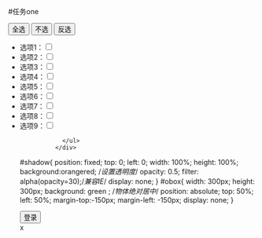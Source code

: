 #任务one 
  <div id="box1">
                <button>全选</button>
                <button>不选</button>
                <button>反选</button>
              </div>
              <div id="box2">
                <ul>
                  <li>选项1：<input type="checkbox"></li>
                  <li>选项2：<input type="checkbox"></li>
                  <li>选项3：<input type="checkbox"></li>
                  <li>选项4：<input type="checkbox"></li>
                  <li>选项5：<input type="checkbox"></li>
                  <li>选项6：<input type="checkbox"></li>
                  <li>选项7：<input type="checkbox"></li>
                  <li>选项8：<input type="checkbox"></li>
                  <li>选项9：<input type="checkbox"></li>
           
                </ul>
              </div>
</body>
<script>
        window.onload = function(){
          // 获取所有的按钮
          var btns = document.getElementsByTagName("button");
          // 获取所有的选项input
          var inputs = document.getElementsByTagName("input");
   
          // 全选或者不选的时候 调用此函数
          function fun(flag){
            for (var i=0; i<inputs.length;i++) {
              inputs[i].checked = flag;
            }
          }
   
          //获取第一个按钮 “全选”
          btns[0].onclick = function(){
            fun(true);
          }
   
          // 获取第二个按钮 "不选"
          btns[1].onclick = function(){
            fun(false);
          }
          // 获取第三个按钮 “反选”
          btns[2].onclick = function(){
            // 遍历所有的选项，判断每一个选项是否被选中
            for (var i=0;i<inputs.length;i++) {
              inputs[i].checked == true ? inputs[i].checked = false : inputs[i].checked = true;
            }
          }
   
        }
      </script>



<style>
    .red {
        background-color: aquamarine;

    }

    .blue {

        background-color: blueviolet;
    }
</style>


<body>
    <input type="button" value="青色">
    <input type="button" value="紫色">




</body>
<script>

           var name = Gina;
           alert("The Face Thailand All Star winner Is"+name);



    window.onload = function () {
        var obtn = document.getElementsByTagName("input")[0];
        var obt1 = document.getElementsByTagName("input")[1];
        var otn = document.getElementById("xy");

      
        obt1.onclick= function(){
          document.body.className='blue'

        }

         obtn.onclick= function(){
          document.body.className='red'

        }
    }



</script>


</html>


   #shadow{
        position: fixed;
        top: 0;
        left: 0;
        width: 100%;
        height: 100%;
        background:orangered;
       /*设置透明度*/
        opacity: 0.5;
        filter: alpha(opacity=30);/*兼容IE*/
        display: none;
    }
    #obox{
        width: 300px;
        height: 300px;
        background: green ;
               /*物体绝对居中*/
        position: absolute;
        top: 50%;
        left: 50%;
        margin-top:-150px;
        margin-left: -150px;
        display: none;
    }
    </style>
</head>
<body>
    <input type="button" value="登录" id="obtn">
    <div id="shadow"></div>
    <div id="obox">
        <span id="os">x</span>
    </div>
</body>
<script>
    window.onload=function(){
        var oBtn=document.querySelector('#obtn');
        var oSw=document.querySelector('#shadow');
        var oBox=document.querySelector('#obox');
        var oS=document.querySelector('#os');
        oBtn.onclick=function(){
            oSw.style.display='block';
            oBox.style.display='block';
        }
        oS.onclick=function(){
            oSw.style.display='none';
            oBox.style.display='none';
        };
    }


   div div{
            width: 200px;
            height: 200px;
            border: 1px solid red;
            display: none;
        }

        .ys {
            background-color: darkmagenta;
        }
    </style>
</head>

<body>
    <div id="o1">
        <input type="button" class="ys" value="Team Lukkade">
        <input type="button"  value="Team Bee">
        <input type="button"  value="Team Cris">
        <div style="display: block">Team Lukkade></div>
        <div>Team Bee</div>
        <div>Team Cris</div>

    </div>

</body>
<script>
    function tab(Id) {
        var oBox = document.querySelector(Id);
        var aBtn = oBox.getElementsByTagName('input');
        var aDiv = oBox.getElementsByTagName('div');

        for (var i = 0; i < aBtn.length; i++) {
            aBtn[i].index = i;
            aBtn[i].onclick = function () {
                for (var i = 0; i < aBtn.length; i++) {
                    aBtn[i].className = '';
                    aDiv[i].style.display = "none";

                }
                 aDiv[this.index].style.display="block";
                 this.className='ys';

            }

        }
   }

      window.onload=function(){
            tab('#o1');

      }

</script>





</html>



